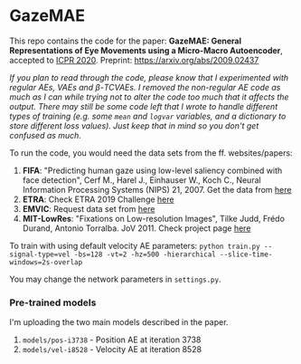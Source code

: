 # GazeMAE
This repo contains the code for the paper:
**GazeMAE: General Representations of Eye Movements using a Micro-Macro Autoencoder**, accepted to [ICPR 2020](http://icpr2020.it).
Preprint: https://arxiv.org/abs/2009.02437

*If you plan to read through the code, please know that I experimented with regular AEs, VAEs and $\beta$-TCVAEs. I removed the non-regular AE code as much as I can while trying not to alter the code too much that it affects the output. There may still be some code left that I wrote to handle different types of training (e.g. some `mean` and `logvar` variables, and a dictionary to store different loss values). Just keep that in mind so you don't get confused as much.*

To run the code, you would need the data sets from the ff. websites/papers:
1. **FIFA**: "Predicting human gaze using low-level saliency combined with face
    detection", Cerf M., Harel J., Einhauser W., Koch C., Neural Information Processing Systems (NIPS) 21, 2007. Get the data from [here](https://www.morancerf.com/publications)
2. **ETRA**: Check ETRA 2019 Challenge [here](https://etra.acm.org/2019/challenge.html)
3. **EMVIC**: Request data set from [here](http://kasprowski.pl/emvic/dataset.php)
4. **MIT-LowRes**: "Fixations on Low-resolution Images", Tilke Judd, Frédo Durand, Antonio Torralba. JoV 2011. Check project page [here](http://people.csail.mit.edu/tjudd/LowRes/index.html)

To train with using default velocity AE parameters:
`python train.py --signal-type=vel -bs=128 -vt=2 -hz=500 -hierarchical --slice-time-windows=2s-overlap`

You may change the network parameters in `settings.py`.

### Pre-trained models
I'm uploading the two main models described in the paper.
1. `models/pos-i3738` - Position AE at iteration 3738
2. `models/vel-i8528` - Velocity AE at iteration 8528
